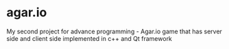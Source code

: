 # agar.io
My second project for advance programming - Agar.io game that has server side and client side implemented in c++ and Qt framework
